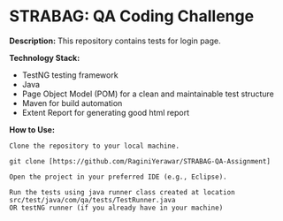 # STRABAG: QA Coding Challenge

**Description:** 
This repository contains tests for login page.

**Technology Stack:**

- TestNG testing framework
- Java
- Page Object Model (POM) for a clean and maintainable test structure
- Maven for build automation
- Extent Report for generating good html report

**How to Use:**

    Clone the repository to your local machine.

    git clone [https://github.com/RaginiYerawar/STRABAG-QA-Assignment]

    Open the project in your preferred IDE (e.g., Eclipse).

    Run the tests using java runner class created at location src/test/java/com/qa/tests/TestRunner.java
    OR testNG runner (if you already have in your machine)







    


